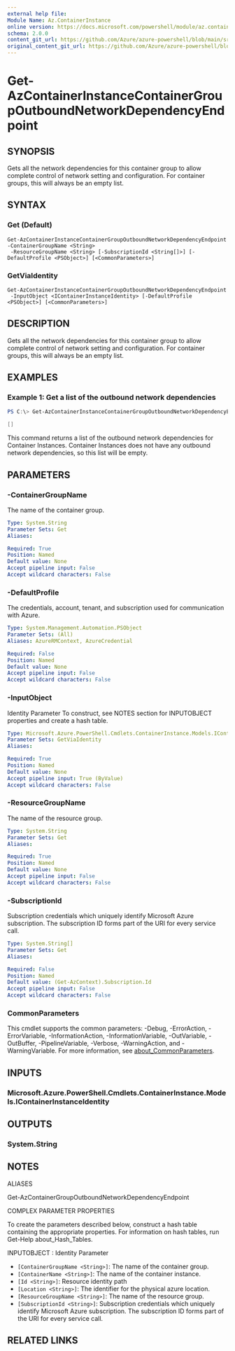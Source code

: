 ```yaml
---
external help file: 
Module Name: Az.ContainerInstance
online version: https://docs.microsoft.com/powershell/module/az.containerinstance/get-azcontainerinstancecontainergroupoutboundnetworkdependencyendpoint
schema: 2.0.0
content_git_url: https://github.com/Azure/azure-powershell/blob/main/src/ContainerInstance/help/Get-AzContainerInstanceContainerGroupOutboundNetworkDependencyEndpoint.md
original_content_git_url: https://github.com/Azure/azure-powershell/blob/main/src/ContainerInstance/help/Get-AzContainerInstanceContainerGroupOutboundNetworkDependencyEndpoint.md
---
```


# Get-AzContainerInstanceContainerGroupOutboundNetworkDependencyEndpoint

## SYNOPSIS
Gets all the network dependencies for this container group to allow complete control of network setting and configuration.
For container groups, this will always be an empty list.

## SYNTAX

### Get (Default)
```
Get-AzContainerInstanceContainerGroupOutboundNetworkDependencyEndpoint -ContainerGroupName <String>
 -ResourceGroupName <String> [-SubscriptionId <String[]>] [-DefaultProfile <PSObject>] [<CommonParameters>]
```

### GetViaIdentity
```
Get-AzContainerInstanceContainerGroupOutboundNetworkDependencyEndpoint
 -InputObject <IContainerInstanceIdentity> [-DefaultProfile <PSObject>] [<CommonParameters>]
```

## DESCRIPTION
Gets all the network dependencies for this container group to allow complete control of network setting and configuration.
For container groups, this will always be an empty list.

## EXAMPLES

### Example 1: Get a list of the outbound network dependencies
```powershell
PS C:\> Get-AzContainerInstanceContainerGroupOutboundNetworkDependencyEndpoint -ResourceGroupName test-rg -ContainerGroupName test-cg

[]
```

This command returns a list of the outbound network dependencies for Container Instances.
Container Instances does not have any outbound network dependencies, so this list will be empty.

## PARAMETERS

### -ContainerGroupName
The name of the container group.

```yaml
Type: System.String
Parameter Sets: Get
Aliases:

Required: True
Position: Named
Default value: None
Accept pipeline input: False
Accept wildcard characters: False
```

### -DefaultProfile
The credentials, account, tenant, and subscription used for communication with Azure.

```yaml
Type: System.Management.Automation.PSObject
Parameter Sets: (All)
Aliases: AzureRMContext, AzureCredential

Required: False
Position: Named
Default value: None
Accept pipeline input: False
Accept wildcard characters: False
```

### -InputObject
Identity Parameter
To construct, see NOTES section for INPUTOBJECT properties and create a hash table.

```yaml
Type: Microsoft.Azure.PowerShell.Cmdlets.ContainerInstance.Models.IContainerInstanceIdentity
Parameter Sets: GetViaIdentity
Aliases:

Required: True
Position: Named
Default value: None
Accept pipeline input: True (ByValue)
Accept wildcard characters: False
```

### -ResourceGroupName
The name of the resource group.

```yaml
Type: System.String
Parameter Sets: Get
Aliases:

Required: True
Position: Named
Default value: None
Accept pipeline input: False
Accept wildcard characters: False
```

### -SubscriptionId
Subscription credentials which uniquely identify Microsoft Azure subscription.
The subscription ID forms part of the URI for every service call.

```yaml
Type: System.String[]
Parameter Sets: Get
Aliases:

Required: False
Position: Named
Default value: (Get-AzContext).Subscription.Id
Accept pipeline input: False
Accept wildcard characters: False
```

### CommonParameters
This cmdlet supports the common parameters: -Debug, -ErrorAction, -ErrorVariable, -InformationAction, -InformationVariable, -OutVariable, -OutBuffer, -PipelineVariable, -Verbose, -WarningAction, and -WarningVariable. For more information, see [about_CommonParameters](http://go.microsoft.com/fwlink/?LinkID=113216).

## INPUTS

### Microsoft.Azure.PowerShell.Cmdlets.ContainerInstance.Models.IContainerInstanceIdentity

## OUTPUTS

### System.String

## NOTES

ALIASES

Get-AzContainerGroupOutboundNetworkDependencyEndpoint

COMPLEX PARAMETER PROPERTIES

To create the parameters described below, construct a hash table containing the appropriate properties. For information on hash tables, run Get-Help about_Hash_Tables.


INPUTOBJECT <IContainerInstanceIdentity>: Identity Parameter
  - `[ContainerGroupName <String>]`: The name of the container group.
  - `[ContainerName <String>]`: The name of the container instance.
  - `[Id <String>]`: Resource identity path
  - `[Location <String>]`: The identifier for the physical azure location.
  - `[ResourceGroupName <String>]`: The name of the resource group.
  - `[SubscriptionId <String>]`: Subscription credentials which uniquely identify Microsoft Azure subscription. The subscription ID forms part of the URI for every service call.

## RELATED LINKS

